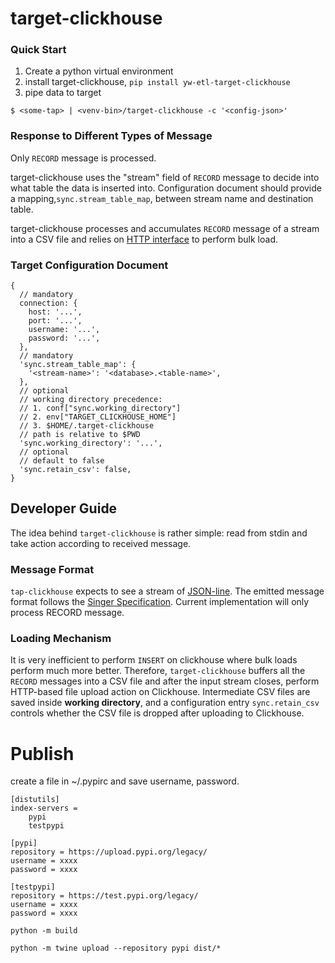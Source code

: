# target-clickhouse

### Quick Start

1. Create a python virtual environment
2. install target-clickhouse, `pip install yw-etl-target-clickhouse`
3. pipe data to target

```shell
$ <some-tap> | <venv-bin>/target-clickhouse -c '<config-json>'
```

### Response to Different Types of Message

Only `RECORD` message is processed.

target-clickhouse uses the "stream" field of `RECORD` message to decide into what table the data is inserted into.
Configuration document should provide a mapping,`sync.stream_table_map`, between stream name and destination table.

target-clickhouse processes and accumulates `RECORD` message of a stream into a CSV file
and relies
on [HTTP interface](https://stackoverflow.com/questions/52002023/how-to-insert-data-to-clickhouse-from-file-by-http-interface)
to perform bulk load.

### Target Configuration Document

```json5
{
  // mandatory
  connection: {
    host: '...',
    port: '...',
    username: '...',
    password: '...',
  },
  // mandatory
  'sync.stream_table_map': {
    '<stream-name>': '<database>.<table-name>',
  },
  // optional
  // working directory precedence:
  // 1. conf["sync.working_directory"]
  // 2. env["TARGET_CLICKHOUSE_HOME"]
  // 3. $HOME/.target-clickhouse
  // path is relative to $PWD
  'sync.working_directory': '...',
  // optional
  // default to false
  'sync.retain_csv': false,
}
```

## Developer Guide

The idea behind `target-clickhouse` is rather simple: read from stdin and take action according to received message.

### Message Format

`tap-clickhouse` expects to see a stream of [JSON-line](https://jsonlines.org/).
The emitted message format follows
the [Singer Specification](https://github.com/singer-io/getting-started/blob/master/docs/SPEC.md#output).
Current implementation will only process RECORD message.

### Loading Mechanism

It is very inefficient to perform `INSERT` on clickhouse where bulk loads perform much more better. Therefore, `target-clickhouse` buffers all the `RECORD` messages into a CSV file and after the input stream closes, perform HTTP-based file upload action on Clickhouse. Intermediate CSV files are saved inside **working directory**, and a configuration entry
`sync.retain_csv` controls whether the CSV file is dropped after uploading to Clickhouse.

# Publish

create a file in ~/.pypirc and save username, password.

```
[distutils]
index-servers =
    pypi
    testpypi

[pypi]
repository = https://upload.pypi.org/legacy/
username = xxxx
password = xxxx

[testpypi]
repository = https://test.pypi.org/legacy/
username = xxxx
password = xxxx
```

```shell
python -m build
```

```shell
python -m twine upload --repository pypi dist/*
```
